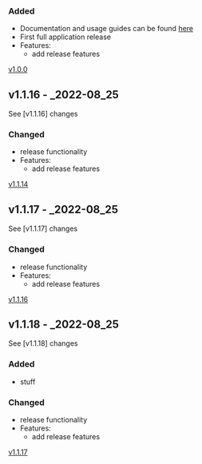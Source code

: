 ### Added
- Documentation and usage guides can be found [here](https://github.com/rickyp72/randb-terragrunt-infrastructure/tree/master/docs)
- First full application release
- Features:
  - add release features

[Unreleased changes]:(https://github.com/rickyp72/randb-terragrunt-infrastructure/compare/v1.0.0...HEAD)
[v1.0.0](https://github.com/rickyp72/randb-terragrunt-infrastructure/compare/ff60bf65...v1.0.0)

## v1.1.16 - _2022-08_25  
  
See [v1.1.16] changes  
  
### Changed  
- release functionality  
- Features:  
  - add release features  
  
[v1.1.14](https://github.com/rickyp72/randb-terragrunt-infrastructure/compare/v1.1.14...HEAD)

## v1.1.17 - _2022-08_25  
  
See [v1.1.17] changes  
  
### Changed  
- release functionality  
- Features:  
  - add release features  
  
[v1.1.16](https://github.com/rickyp72/randb-terragrunt-infrastructure/compare/v1.1.16...HEAD)

## v1.1.18 - _2022-08_25  
  
See [v1.1.18] changes  

### Added
- stuff

### Changed  
- release functionality  
- Features:  
  - add release features  
  
[v1.1.17](https://github.com/rickyp72/randb-terragrunt-infrastructure/compare/v1.1.17...HEAD)